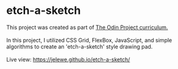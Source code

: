# etch-a-sketch
This project was created as part of <a href="https://www.theodinproject.com/lessons/foundations-etch-a-sketch">The Odin Project curriculum. </a> <br /> <br />
In this project, I utilized CSS Grid, FlexBox, JavaScript, and simple algorithms to create an 'etch-a-sketch' style drawing pad.
<br />
<br />
Live view: https://jelewe.github.io/etch-a-sketch/
